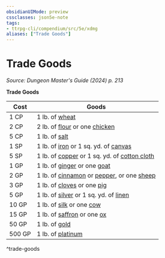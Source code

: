 ```yaml
---
obsidianUIMode: preview
cssclasses: json5e-note
tags:
- ttrpg-cli/compendium/src/5e/xdmg
aliases: ["Trade Goods"]
---
```

# Trade Goods
*Source: Dungeon Master's Guide (2024) p. 213* 

**Trade Goods**

| Cost | Goods |
|------|-------|
| 1 CP | 1 lb. of [wheat](3-Compendium/items/wheat-xdmg.md) |
| 2 CP | 2 lb. of [flour](3-Compendium/items/flour-xdmg.md) or one [chicken](3-Compendium/items/chicken-xdmg.md) |
| 5 CP | 1 lb. of [salt](3-Compendium/items/salt-xdmg.md) |
| 1 SP | 1 lb. of [iron](3-Compendium/items/iron-xdmg.md) or 1 sq. yd. of [canvas](3-Compendium/items/canvas-1-sq-yd-xdmg.md) |
| 5 SP | 1 lb. of [copper](3-Compendium/items/copper-xdmg.md) or 1 sq. yd. of [cotton cloth](3-Compendium/items/cotton-cloth-1-sq-yd-xdmg.md) |
| 1 GP | 1 lb. of [ginger](3-Compendium/items/ginger-xdmg.md) or one [goat](3-Compendium/items/goat-xdmg.md) |
| 2 GP | 1 lb. of [cinnamon](3-Compendium/items/cinnamon-xdmg.md) or [pepper](3-Compendium/items/pepper-xdmg.md), or one [sheep](3-Compendium/items/sheep-xdmg.md) |
| 3 GP | 1 lb. of [cloves](3-Compendium/items/cloves-xdmg.md) or one [pig](3-Compendium/items/pig-xdmg.md) |
| 5 GP | 1 lb. of [silver](3-Compendium/items/silver-xdmg.md) or 1 sq. yd. of [linen](3-Compendium/items/linen-1-sq-yd-xdmg.md) |
| 10 GP | 1 lb. of [silk](3-Compendium/items/silk-xdmg.md) or one [cow](3-Compendium/items/cow-xdmg.md) |
| 15 GP | 1 lb. of [saffron](3-Compendium/items/saffron-xdmg.md) or one [ox](3-Compendium/items/ox-xdmg.md) |
| 50 GP | 1 lb. of [gold](3-Compendium/items/gold-xdmg.md) |
| 500 GP | 1 lb. of [platinum](3-Compendium/items/platinum-xdmg.md) |
^trade-goods